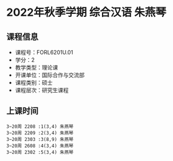 # 2022年秋季学期 综合汉语 朱燕琴






## 课程信息

- 课程号：FORL6201U.01
- 学分：2
- 教学类型：理论课
- 开课单位：国际合作与交流部
- 课程类别：硕士
- 课程层次：研究生课程

## 上课时间

```
3~20周 2208 :1(3,4) 朱燕琴
3~20周 2209 :2(3,4) 朱燕琴
3~20周 2303 :3(8,9) 朱燕琴
3~20周 2608 :4(3,4) 朱燕琴
3~20周 2302 :5(3,4) 朱燕琴
```

